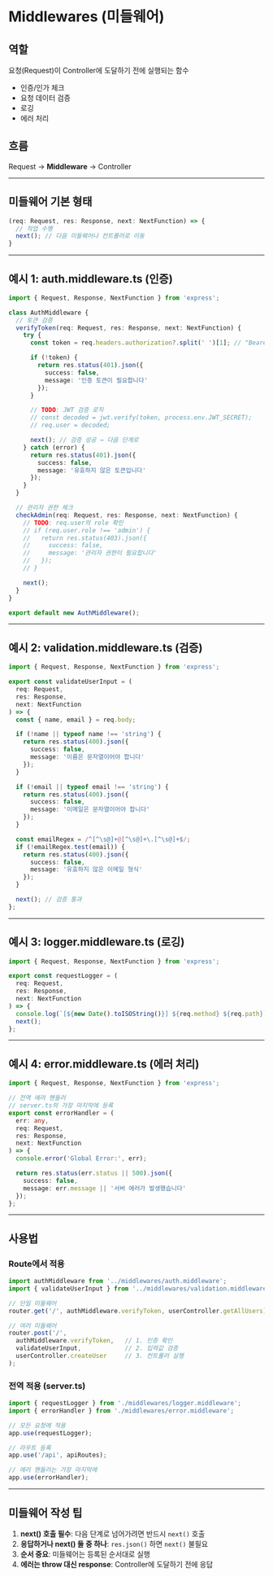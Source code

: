 # Middlewares (미들웨어)

## 역할
요청(Request)이 Controller에 도달하기 전에 실행되는 함수
- 인증/인가 체크
- 요청 데이터 검증
- 로깅
- 에러 처리

## 흐름
Request → **Middleware** → Controller

---

## 미들웨어 기본 형태

```typescript
(req: Request, res: Response, next: NextFunction) => {
  // 작업 수행
  next(); // 다음 미들웨어나 컨트롤러로 이동
}
```

---

## 예시 1: auth.middleware.ts (인증)

```typescript
import { Request, Response, NextFunction } from 'express';

class AuthMiddleware {
  // 토큰 검증
  verifyToken(req: Request, res: Response, next: NextFunction) {
    try {
      const token = req.headers.authorization?.split(' ')[1]; // "Bearer {token}"

      if (!token) {
        return res.status(401).json({
          success: false,
          message: '인증 토큰이 필요합니다'
        });
      }

      // TODO: JWT 검증 로직
      // const decoded = jwt.verify(token, process.env.JWT_SECRET);
      // req.user = decoded;

      next(); // 검증 성공 → 다음 단계로
    } catch (error) {
      return res.status(401).json({
        success: false,
        message: '유효하지 않은 토큰입니다'
      });
    }
  }

  // 관리자 권한 체크
  checkAdmin(req: Request, res: Response, next: NextFunction) {
    // TODO: req.user의 role 확인
    // if (req.user.role !== 'admin') {
    //   return res.status(403).json({
    //     success: false,
    //     message: '관리자 권한이 필요합니다'
    //   });
    // }

    next();
  }
}

export default new AuthMiddleware();
```

---

## 예시 2: validation.middleware.ts (검증)

```typescript
import { Request, Response, NextFunction } from 'express';

export const validateUserInput = (
  req: Request,
  res: Response,
  next: NextFunction
) => {
  const { name, email } = req.body;

  if (!name || typeof name !== 'string') {
    return res.status(400).json({
      success: false,
      message: '이름은 문자열이어야 합니다'
    });
  }

  if (!email || typeof email !== 'string') {
    return res.status(400).json({
      success: false,
      message: '이메일은 문자열이어야 합니다'
    });
  }

  const emailRegex = /^[^\s@]+@[^\s@]+\.[^\s@]+$/;
  if (!emailRegex.test(email)) {
    return res.status(400).json({
      success: false,
      message: '유효하지 않은 이메일 형식'
    });
  }

  next(); // 검증 통과
};
```

---

## 예시 3: logger.middleware.ts (로깅)

```typescript
import { Request, Response, NextFunction } from 'express';

export const requestLogger = (
  req: Request,
  res: Response,
  next: NextFunction
) => {
  console.log(`[${new Date().toISOString()}] ${req.method} ${req.path}`);
  next();
};
```

---

## 예시 4: error.middleware.ts (에러 처리)

```typescript
import { Request, Response, NextFunction } from 'express';

// 전역 에러 핸들러
// server.ts의 가장 마지막에 등록
export const errorHandler = (
  err: any,
  req: Request,
  res: Response,
  next: NextFunction
) => {
  console.error('Global Error:', err);

  return res.status(err.status || 500).json({
    success: false,
    message: err.message || '서버 에러가 발생했습니다'
  });
};
```

---

## 사용법

### Route에서 적용

```typescript
import authMiddleware from '../middlewares/auth.middleware';
import { validateUserInput } from '../middlewares/validation.middleware';

// 단일 미들웨어
router.get('/', authMiddleware.verifyToken, userController.getAllUsers);

// 여러 미들웨어
router.post('/',
  authMiddleware.verifyToken,   // 1. 인증 확인
  validateUserInput,            // 2. 입력값 검증
  userController.createUser     // 3. 컨트롤러 실행
);
```

### 전역 적용 (server.ts)

```typescript
import { requestLogger } from './middlewares/logger.middleware';
import { errorHandler } from './middlewares/error.middleware';

// 모든 요청에 적용
app.use(requestLogger);

// 라우트 등록
app.use('/api', apiRoutes);

// 에러 핸들러는 가장 마지막에
app.use(errorHandler);
```

---

## 미들웨어 작성 팁

1. **next() 호출 필수**: 다음 단계로 넘어가려면 반드시 `next()` 호출
2. **응답하거나 next() 둘 중 하나**: `res.json()` 하면 `next()` 불필요
3. **순서 중요**: 미들웨어는 등록된 순서대로 실행
4. **에러는 throw 대신 response**: Controller에 도달하기 전에 응답
